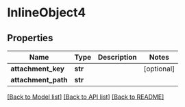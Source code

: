 # InlineObject4

## Properties
Name | Type | Description | Notes
------------ | ------------- | ------------- | -------------
**attachment_key** | **str** |  | [optional] 
**attachment_path** | **str** |  | 

[[Back to Model list]](../README.md#documentation-for-models) [[Back to API list]](../README.md#documentation-for-api-endpoints) [[Back to README]](../README.md)


